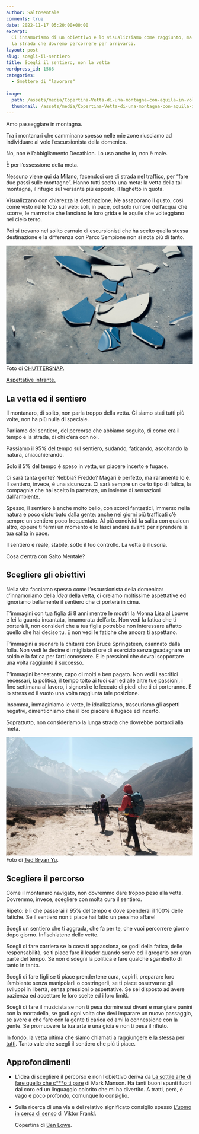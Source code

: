 ```yaml
---
author: SaltoMentale
comments: true
date: 2022-11-17 05:20:00+00:00
excerpt:
  Ci innamoriamo di un obiettivo e lo visualizziamo come raggiunto, ma ignoriamo
  la strada che dovremo percorrere per arrivarci.
layout: post
slug: scegli-il-sentiero
title: Scegli il sentiero, non la vetta
wordpress_id: 1566
categories:
  - Smettere di "lavorare"

image:
  path: /assets/media/Copertina-Vetta-di-una-montagna-con-aquila-in-volo.jpg
  thumbnail: /assets/media/Copertina-Vetta-di-una-montagna-con-aquila-in-volo.jpg
---
```


Amo passeggiare in montagna.

Tra i montanari che camminano spesso nelle mie zone riusciamo ad individuare al volo l’escursionista della domenica.

No, non è l’abbigliamento Decathlon. Lo uso anche io, non è male.

È per l’ossessione della meta.

Nessuno viene qui da Milano, facendosi ore di strada nel traffico, per “fare due passi sulle montagne”. Hanno tutti scelto una meta: la vetta della tal montagna, il rifugio sul versante più esposto, il laghetto in quota.

Visualizzano con chiarezza la destinazione. Ne assaporano il gusto, così come visto nelle foto sul web: soli, in pace, col solo rumore dell’acqua che scorre, le marmotte che lanciano le loro grida e le aquile che volteggiano nel cielo terso.

Poi si trovano nel solito carnaio di escursionisti che ha scelto quella stessa destinazione e la differenza con Parco Sempione non si nota più di tanto.

![Piatto rotto](/assets/media/Foto-di-un-piatto-rotto.jpg)Foto di [CHUTTERSNAP](https://unsplash.com/@chuttersnap?utm_source=unsplash&utm_medium=referral&utm_content=creditCopyText).

[Aspettative infrante.](/fare-una-promessa/)

## La vetta ed il sentiero

Il montanaro, di solito, non parla troppo della vetta. Ci siamo stati tutti più volte, non ha più nulla di speciale.

Parliamo del sentiero, del percorso che abbiamo seguito, di come era il tempo e la strada, di chi c’era con noi.

Passiamo il 95% del tempo sul sentiero, sudando, faticando, ascoltando la natura, chiacchierando.

Solo il 5% del tempo è speso in vetta, un piacere incerto e fugace.

Ci sarà tanta gente? Nebbia? Freddo? Magari è perfetto, ma raramente lo è. Il sentiero, invece, è una sicurezza. Ci sarà sempre un certo tipo di fatica, la compagnia che hai scelto in partenza, un insieme di sensazioni dall’ambiente.

Spesso, il sentiero è anche molto bello, con scorci fantastici, immerso nella natura e poco disturbato dalla gente: anche nei giorni più trafficati c’è sempre un sentiero poco frequentato. Al più condividi la salita con qualcun altro, oppure ti fermi un momento e lo lasci andare avanti per riprendere la tua salita in pace.

Il sentiero è reale, stabile, sotto il tuo controllo. La vetta è illusoria.

Cosa c’entra con Salto Mentale?

## Scegliere gli obiettivi

Nella vita facciamo spesso come l’escursionista della domenica: c’innamoriamo della _idea_ della vetta, ci creiamo moltissime aspettative ed ignoriamo bellamente il sentiero che ci porterà in cima.

T’immagini con tua figlia di 8 anni mentre le mostri la Monna Lisa al Louvre e lei la guarda incantata, innamorata dell’arte. Non vedi la fatica che ti porterà lì, non consideri che a tua figlia potrebbe non interessare affatto quello che hai deciso tu. E non vedi le fatiche che ancora ti aspettano.

T’immagini a suonare la chitarra con Bruce Springsteen, osannato dalla folla. Non vedi le decine di migliaia di ore di esercizio senza guadagnare un soldo e la fatica per farti conoscere. E le pressioni che dovrai sopportare una volta raggiunto il successo.

T’immagini benestante, capo di molti e ben pagato. Non vedi i sacrifici necessari, la politica, il tempo tolto ai tuoi cari ed alle altre tue passioni, i fine settimana al lavoro, i signorsì e le leccate di piedi che ti ci porteranno. E lo stress ed il vuoto una volta raggiunta tale posizione.

Insomma, immaginiamo le vette, le idealizziamo, trascuriamo gli aspetti negativi, dimentichiamo che il loro piacere è fugace ed incerto.

Soprattutto, non consideriamo la lunga strada che dovrebbe portarci alla meta.

![Persone lungo un sentiero di montagna](/assets/media/Sentiero-di-montagna.jpg)Foto di [Ted Bryan Yu](https://unsplash.com/@wanderingteddybear?utm_source=unsplash&utm_medium=referral&utm_content=creditCopyText).

## Scegliere il percorso

Come il montanaro navigato, non dovremmo dare troppo peso alla vetta. Dovremmo, invece, scegliere con molta cura il sentiero.

Ripeto: è lì che passerai il 95% del tempo e dove spenderai il 100% delle fatiche. Se il sentiero non ti piace hai fatto un pessimo affare!

Scegli un sentiero che ti aggrada, che fa per te, che vuoi percorrere giorno dopo giorno. Infischiatene delle vette.

Scegli di fare carriera se la cosa ti appassiona, se godi della fatica, delle responsabilità, se ti piace fare il leader quando serve ed il gregario per gran parte del tempo. Se non disdegni la politica e fare qualche sgambetto di tanto in tanto.

Scegli di fare figli se ti piace prendertene cura, capirli, preparare loro l’ambiente senza manipolarli o costringerli, se ti piace osservarne gli sviluppi in libertà, senza pressioni o aspettative. Se sei disposto ad avere pazienza ed accettare le loro scelte ed i loro limiti.

Scegli di fare il musicista se non ti pesa dormire sui divani e mangiare panini con la mortadella, se godi ogni volta che devi imparare un nuovo passaggio, se avere a che fare con la gente ti carica ed ami la connessione con la gente. Se promuovere la tua arte è una gioia e non ti pesa il rifiuto.

In fondo, la vetta ultima che siamo chiamati a raggiungere [è la stessa per tutti](/affrontare-la-morte/). Tanto vale che scegli il sentiero che più ti piace.

## Approfondimenti

- L’idea di scegliere il percorso e non l’obiettivo deriva da [La sottile arte di fare quello che c\*\*\*o ti pare](https://amzn.to/3T0yhO8) di Mark Manson. Ha tanti buoni spunti fuori dal coro ed un linguaggio colorito che mi ha divertito. A tratti, però, è vago e poco profondo, comunque lo consiglio.
- Sulla ricerca di una via e del relativo significato consiglio spesso [L’uomo in cerca di senso](https://amzn.to/3Uc4lQe) di Viktor Frankl.

  Copertina di <a href="https://unsplash.com/@benster789?utm_source=unsplash&utm_medium=referral&utm_content=creditCopyText" target="_blank" rel="noreferrer noopener nofollow">Ben Lowe</a>.
